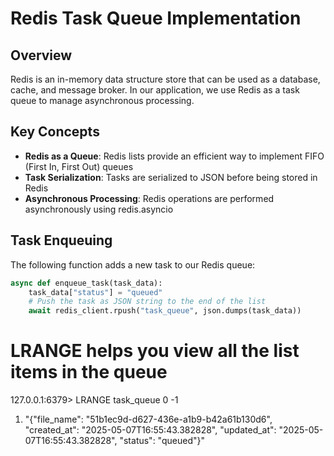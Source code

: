 # Redis Task Queue Implementation

## Overview
Redis is an in-memory data structure store that can be used as a database, cache, and message broker. In our application, we use Redis as a task queue to manage asynchronous processing.

## Key Concepts
- **Redis as a Queue**: Redis lists provide an efficient way to implement FIFO (First In, First Out) queues
- **Task Serialization**: Tasks are serialized to JSON before being stored in Redis
- **Asynchronous Processing**: Redis operations are performed asynchronously using redis.asyncio

## Task Enqueuing
The following function adds a new task to our Redis queue:

```python
async def enqueue_task(task_data):
    task_data["status"] = "queued"
    # Push the task as JSON string to the end of the list
    await redis_client.rpush("task_queue", json.dumps(task_data))
```

# LRANGE helps you view all the list items in the queue
127.0.0.1:6379> LRANGE task_queue 0 -1
1) "{\"file_name\": \"51b1ec9d-d627-436e-a1b9-b42a61b130d6\", \"created_at\": \"2025-05-07T16:55:43.382828\", \"updated_at\": \"2025-05-07T16:55:43.382828\", \"status\": \"queued\"}"
